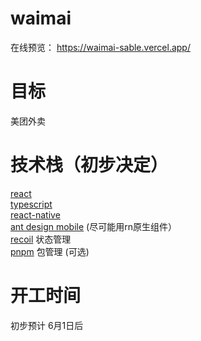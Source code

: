 # waimai

在线预览： https://waimai-sable.vercel.app/


# 目标

美团外卖


# 技术栈（初步决定）
 
[react][1]    
[typescript][2]     
[react-native][3]   
[ant design mobile][5]   (尽可能用rn原生组件）   
[recoil][4]  状态管理     
[pnpm][6]  包管理 (可选) 
 
[1]: https://reactjs.org/
[2]: https://www.typescriptlang.org/
[3]: https://reactnative.dev/
[4]: https://recoiljs.org/
[5]: https://mobile.ant.design/zh
[6]: https://pnpm.io/ 




# 开工时间

初步预计 6月1日后
